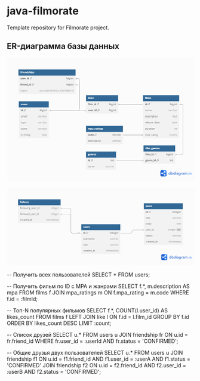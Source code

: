 # java-filmorate
Template repository for Filmorate project.

## ER-диаграмма базы данных

![ER-диаграмма](./db/er-diagram.png)

![ER-диаграмма](db/Untitled.png)

-- Получить всех пользователей
SELECT * 
FROM users;

-- Получить фильм по ID с MPA и жанрами
SELECT f.*, m.description AS mpa
FROM films f
JOIN mpa_ratings m ON f.mpa_rating = m.code
WHERE f.id = :filmId;

-- Топ-N популярных фильмов
SELECT f.*, COUNT(l.user_id) AS likes_count
FROM films f
LEFT JOIN like l ON f.id = l.film_id
GROUP BY f.id
ORDER BY likes_count DESC
LIMIT :count;

-- Список друзей
SELECT u.*
FROM users u
JOIN friendship fr ON u.id = fr.friend_id
WHERE fr.user_id = :userId
AND fr.status = 'CONFIRMED';

-- Общие друзья двух пользователей
SELECT u.*
FROM users u
JOIN friendship f1 ON u.id = f1.friend_id
AND f1.user_id = :userA
AND f1.status = 'CONFIRMED'
JOIN friendship f2 ON u.id = f2.friend_id
AND f2.user_id = :userB
AND f2.status = 'CONFIRMED';
